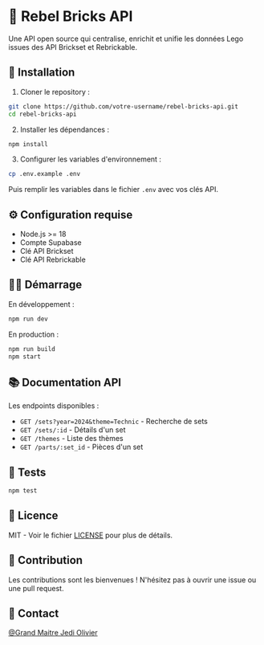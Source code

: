# 🧱 Rebel Bricks API

Une API open source qui centralise, enrichit et unifie les données Lego issues des API Brickset et Rebrickable.

## 🚀 Installation

1. Cloner le repository :
```bash
git clone https://github.com/votre-username/rebel-bricks-api.git
cd rebel-bricks-api
```

2. Installer les dépendances :
```bash
npm install
```

3. Configurer les variables d'environnement :
```bash
cp .env.example .env
```
Puis remplir les variables dans le fichier `.env` avec vos clés API.

## ⚙️ Configuration requise

- Node.js >= 18
- Compte Supabase
- Clé API Brickset
- Clé API Rebrickable

## 🏃‍♂️ Démarrage

En développement :
```bash
npm run dev
```

En production :
```bash
npm run build
npm start
```

## 📚 Documentation API

Les endpoints disponibles :

- `GET /sets?year=2024&theme=Technic` - Recherche de sets
- `GET /sets/:id` - Détails d'un set
- `GET /themes` - Liste des thèmes
- `GET /parts/:set_id` - Pièces d'un set

## 🧪 Tests

```bash
npm test
```

## 📝 Licence

MIT - Voir le fichier [LICENSE](LICENSE) pour plus de détails.

## 🤝 Contribution

Les contributions sont les bienvenues ! N'hésitez pas à ouvrir une issue ou une pull request.

## 📧 Contact

[@Grand Maitre Jedi Olivier](mailto:contact@katir.studio) 